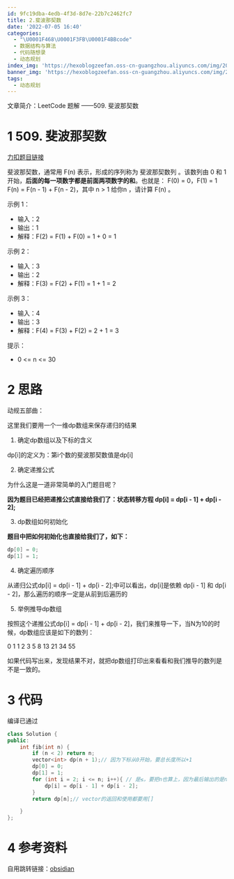 ```yaml
---
id: 9fc19dba-4edb-4f3d-8d7e-22b7c2462fc7
title: 2.斐波那契数
date: '2022-07-05 16:40'
categories:
  - "\U0001F468\U0001F3FB‍\U0001F4BBcode"
  - 数据结构与算法
  - 代码随想录
  - 动态规划
index_img: 'https://hexoblogzeefan.oss-cn-guangzhou.aliyuncs.com/img/202207051328142.jpg'
banner_img: 'https://hexoblogzeefan.oss-cn-guangzhou.aliyuncs.com/img/202207051328142.jpg'
tags:
  - 动态规划
---
```


文章简介：LeetCode 题解 ——509. 斐波那契数
<!-- more -->

# 1 509. 斐波那契数
[力扣题目链接](https://leetcode.cn/problems/fibonacci-number/)


斐波那契数，通常用 F(n) 表示，形成的序列称为 斐波那契数列 。该数列由 0 和 1 开始，**后面的每一项数字都是前面两项数字的和**。也就是： F(0) = 0，F(1) = 1 F(n) = F(n - 1) + F(n - 2)，其中 n > 1 给你n ，请计算 F(n) 。

示例 1：

-   输入：2
-   输出：1
-   解释：F(2) = F(1) + F(0) = 1 + 0 = 1

示例 2：

-   输入：3
-   输出：2
-   解释：F(3) = F(2) + F(1) = 1 + 1 = 2

示例 3：

-   输入：4
-   输出：3
-   解释：F(4) = F(3) + F(2) = 2 + 1 = 3

提示：

-   0 <= n <= 30

# 2 思路

动规五部曲：

这里我们要用一个一维dp数组来保存递归的结果

1.  确定dp数组以及下标的含义

dp[i]的定义为：第i个数的斐波那契数值是dp[i]

2.  确定递推公式

为什么这是一道非常简单的入门题目呢？

**因为题目已经把递推公式直接给我们了：状态转移方程 dp[i] = dp[i - 1] + dp[i - 2];**

3.  dp数组如何初始化

**题目中把如何初始化也直接给我们了，如下：**

```cpp
dp[0] = 0;
dp[1] = 1;
```

4.  确定遍历顺序

从递归公式dp[i] = dp[i - 1] + dp[i - 2];中可以看出，dp[i]是依赖 dp[i - 1] 和 dp[i - 2]，那么遍历的顺序一定是从前到后遍历的

5.  举例推导dp数组

按照这个递推公式dp[i] = dp[i - 1] + dp[i - 2]，我们来推导一下，当N为10的时候，dp数组应该是如下的数列：

0 1 1 2 3 5 8 13 21 34 55

如果代码写出来，发现结果不对，就把dp数组打印出来看看和我们推导的数列是不是一致的。
# 3 代码
编译已通过
```cpp
class Solution {
public:
    int fib(int n) {
        if (n < 2) return n;
        vector<int> dp(n + 1);// 因为下标从0开始，要总长度所以+1
        dp[0] = 0;
        dp[1] = 1;
        for (int i = 2; i <= n; i++){ // 是≤，要把n也算上，因为最后输出的是n
            dp[i] = dp[i - 1] + dp[i - 2];
        }
        return dp[n];// vector的返回和使用都要用[]

    }
};
```

# 4 参考资料

自用跳转链接：[obsidian](obsidian://advanced-uri?vault=Documents&uid=9fc19dba-4edb-4f3d-8d7e-22b7c2462fc7)















